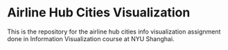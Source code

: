 # Airline Hub Cities Visualization

This is the repository for the airline hub cities info visualization assignment done in Information Visualization course at NYU Shanghai.
